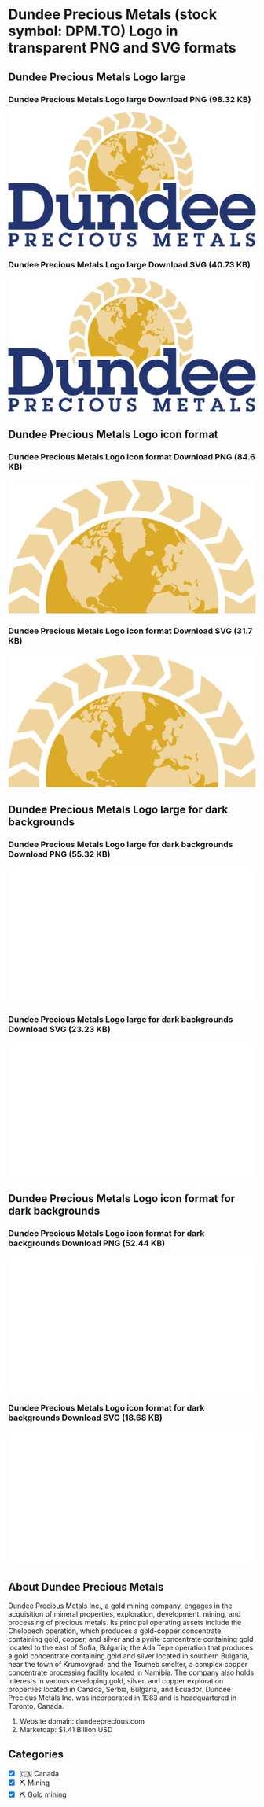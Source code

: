 # Dundee Precious Metals (stock symbol: DPM.TO) Logo in transparent PNG and SVG formats

## Dundee Precious Metals Logo large

### Dundee Precious Metals Logo large Download PNG (98.32 KB)

![Dundee Precious Metals Logo large Download PNG (98.32 KB)](/img/orig/DPM.TO_BIG-9535daa1.png)

### Dundee Precious Metals Logo large Download SVG (40.73 KB)

![Dundee Precious Metals Logo large Download SVG (40.73 KB)](/img/orig/DPM.TO_BIG-1d3189ed.svg)

## Dundee Precious Metals Logo icon format

### Dundee Precious Metals Logo icon format Download PNG (84.6 KB)

![Dundee Precious Metals Logo icon format Download PNG (84.6 KB)](/img/orig/DPM.TO-87fe3341.png)

### Dundee Precious Metals Logo icon format Download SVG (31.7 KB)

![Dundee Precious Metals Logo icon format Download SVG (31.7 KB)](/img/orig/DPM.TO-cf22b5ee.svg)

## Dundee Precious Metals Logo large for dark backgrounds

### Dundee Precious Metals Logo large for dark backgrounds Download PNG (55.32 KB)

![Dundee Precious Metals Logo large for dark backgrounds Download PNG (55.32 KB)](/img/orig/DPM.TO_BIG.D-521eebf5.png)

### Dundee Precious Metals Logo large for dark backgrounds Download SVG (23.23 KB)

![Dundee Precious Metals Logo large for dark backgrounds Download SVG (23.23 KB)](/img/orig/DPM.TO_BIG.D-22a8cf9d.svg)

## Dundee Precious Metals Logo icon format for dark backgrounds

### Dundee Precious Metals Logo icon format for dark backgrounds Download PNG (52.44 KB)

![Dundee Precious Metals Logo icon format for dark backgrounds Download PNG (52.44 KB)](/img/orig/DPM.TO.D-137a3cf5.png)

### Dundee Precious Metals Logo icon format for dark backgrounds Download SVG (18.68 KB)

![Dundee Precious Metals Logo icon format for dark backgrounds Download SVG (18.68 KB)](/img/orig/DPM.TO.D-c26fb935.svg)

## About Dundee Precious Metals

Dundee Precious Metals Inc., a gold mining company, engages in the acquisition of mineral properties, exploration, development, mining, and processing of precious metals. Its principal operating assets include the Chelopech operation, which produces a gold-copper concentrate containing gold, copper, and silver and a pyrite concentrate containing gold located to the east of Sofia, Bulgaria; the Ada Tepe operation that produces a gold concentrate containing gold and silver located in southern Bulgaria, near the town of Krumovgrad; and the Tsumeb smelter, a complex copper concentrate processing facility located in Namibia. The company also holds interests in various developing gold, silver, and copper exploration properties located in Canada, Serbia, Bulgaria, and Ecuador. Dundee Precious Metals Inc. was incorporated in 1983 and is headquartered in Toronto, Canada.

1. Website domain: dundeeprecious.com
2. Marketcap: $1.41 Billion USD


## Categories
- [x] 🇨🇦 Canada
- [x] ⛏️ Mining
- [x] ⛏️ Gold mining
